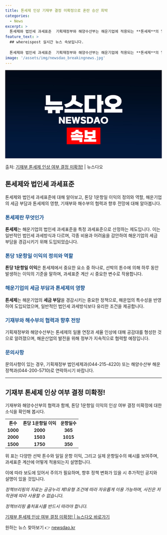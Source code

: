 ```yaml
---
title: 톤세제 인상 기재부 결정 미확정으로 혼란 승산 희박
categories:
  - News
excerpt: >
  톤세제와 법인세 과세표준  기획재정부와 해양수산부는 해운기업에 적용되는 **톤세제**의 일몰 연장과 함께 톤…
feature_text: >
  ## whereispost 실시간 뉴스 속보입니다.

  톤세제와 법인세 과세표준  기획재정부와 해양수산부는 해운기업에 적용되는 **톤세제**의 일몰 연장과 함께 톤…
image: '/assets/img/newsdao_breakingnews.jpg'
---
```


![뉴스다오 속보](/assets/img/newsdao_breakingnews.jpg)

<p>출처: <a href="https://newsdao.kr/4474" rel="dofollow">기재부 톤세제 인상 여부 결정 미확정!</a> | 뉴스다오</p>

<h2 data-ke-size="size26">톤세제와 법인세 과세표준</h2>
<p data-ke-size="size16">톤세제와 법인세 과세표준에 대해 알아보고, 톤당 1운항일 이익의 정의와 역할, 해운기업의 세금 부담과 톤세제의 영향, 기재부와 해수부의 협력과 향후 전망에 대해 알아봅니다.</p>

<h3><b><span style="color: #1a5490;">톤세제란 무엇인가</span></b></h3>
<p><b>톤세제</b>는 해운기업의 법인세 과세표준을 특정 과세표준으로 산정하는 제도입니다. 이는 일반적인 법인세 과세방식과 다르며, 각종 비용과 어려움을 감안하여 해운기업의 세금 부담을 경감시키기 위해 도입되었습니다.</p>

<h3><b><span style="color: #1a5490;">톤당 1운항일 이익의 정의와 역할</span></b></h3>
<p><b>톤당 1운항일 이익</b>은 톤세제에서 중요한 요소 중 하나로, 선박의 톤수에 의해 하루 동안 발생하는 이익의 기준을 말하며, 과세표준 계산 시 중요한 변수로 작용합니다.</p>

<h3><b><span style="color: #1a5490;">해운기업의 세금 부담과 톤세제의 영향</span></b></h3>
<p><b>톤세제</b>는 해운기업의 <b>세금 부담</b>을 경감시키는 중요한 정책으로, 해운업의 특수성을 반영하여 도입되었으며, 일반적인 법인세 과세방식보다 유리한 조건을 제공합니다.</p>

<h3><b><span style="color: #1a5490;">기재부와 해수부의 협력과 향후 전망</span></b></h3>
<p>기획재정부와 해양수산부는 톤세제의 일몰 연장과 세율 인상에 대해 공감대를 형성한 것으로 알려졌으며, 해운산업의 발전을 위해 정부가 지속적으로 협력할 예정입니다.</p>

<h3><b><span style="color: #1a5490;">문의사항</span></b></h3>
<p>문의사항이 있는 경우, 기획재정부 법인세제과(044-215-4220) 또는 해양수산부 해운정책과(044-200-5710)로 연락하시기 바랍니다.</p>
<hr>

<h2 data-ke-size="size26">기재부 톤세제 인상 여부 결정 미확정!</h2>
<p data-ke-size="size16">기재부와 해양수산부의 협력과 함께, 톤당 1운항일 이익의 인상 여부 결정 미확정에 대한 소식을 확인해 봅시다.</p>
<table>
	<tbody>
		<tr>
			<td style="text-align: center; height: 17px;"><b>톤수</b></td>
			<td style="text-align: center; height: 17px;"><b>톤당 1운항일 이익</b></td>
			<td style="text-align: center; height: 17px;"><b>운항일수</b></td>
		</tr>
		<tr>
			<td style="text-align: center; height: 17px;"><b>1000</b></td>
			<td style="text-align: center; height: 17px;"><b>2000</b></td>
			<td style="text-align: center; height: 17px;"><b>365</b></td>
		</tr>
		<tr>
			<td style="text-align: center; height: 17px;"><b>2000</b></td>
			<td style="text-align: center; height: 17px;"><b>1503</b></td>
			<td style="text-align: center; height: 17px;"><b>1015</b></td>
		</tr>
		<tr>
			<td style="text-align: center; height: 17px;"><b>1500</b></td>
			<td style="text-align: center; height: 17px;"><b>1750</b></td>
			<td style="text-align: center; height: 17px;"><b>350</b></td>
		</tr>
	</tbody>
</table>

<p>위 표는 다양한 선박 톤수와 일일 운항 이익, 그리고 실제 운항일수의 예시를 보여주며, 과세표준 계산에 어떻게 적용되는지 설명합니다.</p>

<p>이에 따라 보도에 있어서 주의가 필요하며, 향후 정책 변화가 있을 시 추가적인 공지와 설명이 있을 것입니다.</p>

<p><i>정책브리핑의 자료는 공공누리 제1유형 조건에 따라 자유롭게 이용 가능하며, 사진은 저작권에 따라 사용할 수 없습니다.</i></p>

<p><i>정책브리핑 출처표시를 반드시 따라야 합니다.</i></p>
<p><a href="https://newsdao.kr/4474">기재부 톤세제 인상 여부 결정 미확정! | 뉴스다오 바로가기</a></p> 

원하는 뉴스 찾아보기 👉 <a href="https://newsdao.kr" rel="dofollow">newsdao.kr</a>


